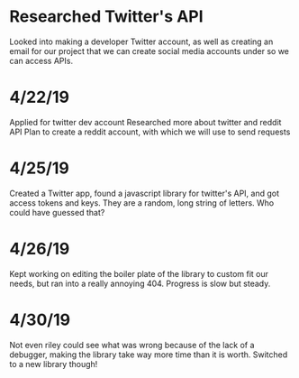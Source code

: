 # Researched Twitter's API
Looked into making a developer Twitter account, as well as creating an email for our project that we can create social media accounts under so we can access APIs.

# 4/22/19
Applied for twitter dev account
Researched more about twitter and reddit API
Plan to create a reddit account, with which we will use to send requests

# 4/25/19
Created a Twitter app, found a javascript library for twitter's API, and got access tokens and keys.  They are a random, long string of letters.  Who could have guessed that?

# 4/26/19
Kept working on editing the boiler plate of the library to custom fit our needs, but ran into a really annoying 404. Progress is slow but steady.

# 4/30/19
Not even riley could see what was wrong because of the lack of a debugger, making the library take way more time than it is worth.  Switched to a new library though!